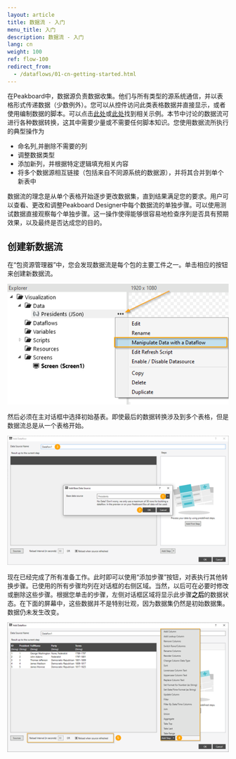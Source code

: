```yaml
---
layout: article
title: 数据流 - 入门
menu_title: 入门
description: 数据流 - 入门
lang: cn
weight: 100
ref: flow-100
redirect_from:
  - /dataflows/01-cn-getting-started.html
---
```

在Peakboard中，数据源负责数据收集。他们与所有类型的源系统通信，并以表格形式传递数据（少数例外）。您可以从控件访问此类表格数据并直接显示，或者使用编制数据的脚本。可以点击[此处](../scripting/03-cn-table-data.html)或[此处](../scripting/04-cn-manipulating-table-data.html)找到相关示例。本节中讨论的数据流可进行各种数据转换，这其中需要少量或不需要任何脚本知识。您使用数据流所执行的典型操作为

* 命名列,并删除不需要的列
* 调整数据类型
* 添加新列，并根据特定逻辑填充相关内容
* 将多个数据源相互链接（包括来自不同源系统的数据源），并将其合并到单个新表中

数据流的理念是从单个表格开始逐步更改数据集，直到结果满足您的要求。用户可以查看、更改和调整Peakboard Designer中每个数据流的单独步骤。可以使用测试数据直接观察每个单独步骤。这一操作使得能够很容易地检查序列是否具有预期效果，以及最终是否达成您的目的。

## 创建新数据流

在“包资源管理器”中，您会发现数据流是每个包的主要工件之一。单击相应的按钮来创建新数据流。

![Create a new flow](/assets/images/dataflows/getting-started/dataflows-create.png)

然后必须在主对话框中选择初始基表。即使最后的数据转换涉及到多个表格，但是数据流总是从一个表格开始。

![select main table](/assets/images/dataflows/getting-started/dataflows-maindialog-01.png)

现在已经完成了所有准备工作。此时即可以使用“添加步骤”按钮，对表执行其他转换步骤。已使用的所有步骤均列在对话框的右侧区域。当然，以后可在必要时修改或删除这些步骤。根据您单击的步骤，左侧对话框区域将显示此步骤**之后**的数据状态。在下面的屏幕中，这些数据并不是特别壮观，因为数据集仍然是初始数据集。数据仍未发生改变。

![select main table](/assets/images/dataflows/getting-started/dataflows-maindialog-02.png)
